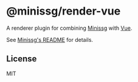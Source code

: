 # @minissg/render-vue

A renderer plugin for combining [Minissg] with [Vue].

See [Minissg's README] for details.

## License

MIT

[Minissg]: https://github.com/uenoB/vite-plugin-minissg
[Vue]: https://vuejs.org
[Minissg's README]: https://github.com/uenoB/vite-plugin-minissg/blob/main/packages/vite-plugin-minissg/README.md
